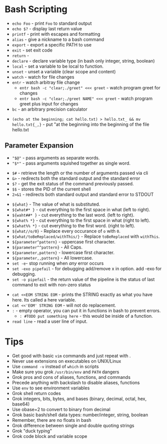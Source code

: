 # Bash Scripting

* `echo Foo` - print `Foo` to standard output
* `echo $?` - display last return value
* `printf` - print with escapes and formatting
* `alias` - give a nickname to a bash command
* `export` - export a specific PATH to use
* `exit` - set exit code
* `return` - 
* `declare` - declare variable type (in bash only integer, string, boolean)
* `local` - set a variable to be local to function.
* `unset` - unset a variable (clear scope and content)
* `watch` - watch for file changes
* `entr` - watch arbitray file change
  * `entr bash -c "clear;./greet" <<< greet` - watch program greet for changes
  * `entr bash -c "clear;./greet NAME" <<< greet` - watch program greet plus input for changes
* `bc` - an arbitrary precision calculator
- `(echo at the beginning; cat hello.txt) > hello.txt_ && mv
  hello.txt{_,}` - put "at the beginning into the beginning of the file
  hello.txt

## Parameter Expansion

* `"$@"` - pass arguments as separate words.
* `"$*"` - pass arguments squished together as single word.
- `$#` - retrieve the length or the number of arguments passed via cli
- `&>` - redirects both the standard output and the standard error
- `$?` - get the exit status of the command previously passed.
- `$$` - stores the PID of the current shell
- `2>&1` - redirects both standard output and standard error to STDOUT
* `${what}` - The value of what is substituted.
* `${what#* }` - cut everything to the first space in what (left to right).
* `${waht##* }` - cut everything to the last word. (left to right).
* `${what% *}` - cut everything to the first space in what (right to left).
* `${what%% *}` - cut everything to the first word. (right to left).
* `${what//o/0}` - Replace every occurance of `o` with `0`.
* `${what/toBeReplaced/withThis/}` - Replace `toBeReplaced` with `withThis`.
* `${parameter^pattern}` - uppercase first character.
* `${parameter^^pattern}` - All Caps.
* `${parameter,pattern}` - lowercase first character.
* `${parameter,,pattern}` - All lowercase.
* `set -e`- stop running when *any* error occurs
* `set -exo pipefail` - for debugging add/remove x in option. add -exo for debugging.
* `set -o pipefail` - the return value of the pipeline is the status of last command to exit with non-zero status  
- `cat <<EOM STRING EOM` - prints the STRING exactly as what you have
  here. Its called a here variable.
- `cat <<'EOM' STRING EOM` - will not do replacement.
- `:` - empty operator, you can put it in functions in bash to prevent
  errors.
  - `: #TODO put something here` - this would be inside of a function.
- `read line` - read a user line of input.
        
# Tips
 * Get good with basic `vim` commands and just repeat with .
 * Never use extensions on executables on UNIX/Linux
 * Use `command -v` instead of `which` in scripts
 * Make sure you grok `/usr/bin/env` and `PATH` dangers
 * Grok pros and cons of aliases, functions, and commands
 * Precede anything with backslash to disable aliases, functions
 * Use `env` to see environment variables
 * Grok shell return codes
 * Grok integers, bits, bytes, and bases (binary, decimal, octal, hex, base64)
 * Use obase=2 to convert to binary from decimal
 * Grok basic bash/shell data types: number/integer, string, boolean
 * Remember, there are no floats in bash
 * Grok difference between single and double quoting strings
 * Grok "duck typing"
 * Grok code block and variable scope

